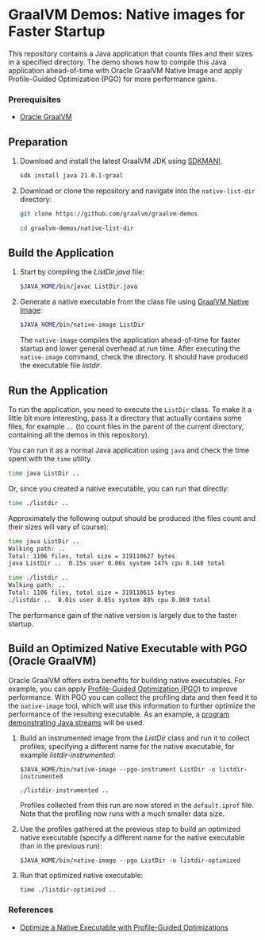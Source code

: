 # GraalVM Demos: Native images for Faster Startup

This repository contains a Java application that counts files and their sizes in a specified directory.
The demo shows how to compile this Java application ahead-of-time with Oracle GraalVM Native Image and apply Profile-Guided Optimization (PGO) for more performance gains.

### Prerequisites
* [Oracle GraalVM](http://graalvm.org)

## Preparation

1. Download and install the latest GraalVM JDK using [SDKMAN!](https://sdkman.io/).
    ```bash
    sdk install java 21.0.1-graal
    ```

2. Download or clone the repository and navigate into the `native-list-dir` directory:
    ```bash
    git clone https://github.com/graalvm/graalvm-demos
    ```
    ```bash
    cd graalvm-demos/native-list-dir
    ```

## Build the Application

1. Start by compiling the _ListDir.java_ file:
    ```bash
    $JAVA_HOME/bin/javac ListDir.java
    ```

2. Generate a native executable from the class file using [GraalVM Native Image](https://www.graalvm.org/latest/reference-manual/native-image/): 
    ```bash
    $JAVA_HOME/bin/native-image ListDir
    ```
    
    The `native-image` compiles the application ahead-of-time for faster startup and lower general overhead at run time.
    After executing the `native-image` command, check the directory. It should have produced the executable file _listdir_.

## Run the Application

To run the application, you need to execute the `ListDir` class. 
To make it a little bit more interesting, pass it a directory that actually contains some files, for example `..` (to count files in the parent of the current directory, containing all the demos in this repository).

You can run it as a normal Java application using `java` and check the time spent with the `time` utility. 
```bash
time java ListDir ..
```

Or, since you created a native executable, you can run that directly:
```bash
time ./listdir ..
```

Approximately the following output should be produced (the files count and their sizes will vary of course):

```bash
time java ListDir ..
Walking path: ..
Total: 1106 files, total size = 319110627 bytes
java ListDir ..  0.15s user 0.06s system 147% cpu 0.140 total
```

```bash
time ./listdir ..
Walking path: ..
Total: 1106 files, total size = 319110615 bytes
./listdir ..  0.01s user 0.05s system 88% cpu 0.069 total
```

The performance gain of the native version is largely due to the faster startup.

## Build an Optimized Native Executable with PGO (Oracle GraalVM)

Oracle GraalVM offers extra benefits for building native executables. 
For example, you can apply [Profile-Guided Optimization (PGO)](https://en.wikipedia.org/wiki/Profile-guided_optimization) to improve performance. 
With PGO you can collect the profiling data and then feed it to the `native-image` tool, which will use this information to further optimize the performance of the resulting executable. As an example, a [program demonstrating Java streams](https://github.com/graalvm/graalvm-demos/blob/master/scala-examples/streams/Streams.java) will be used.

1. Build an instrumented image from the _ListDir_ class and run it to collect profiles, specifying a different name for the native executable, for example _listdir-instrumented_:

    ```shell
    $JAVA_HOME/bin/native-image --pgo-instrument ListDir -o listdir-instrumented
    ```
    ```bash
    ./listdir-instrumented ..
    ```
    Profiles collected from this run are now stored in the `default.iprof` file. 
    Note that the profiling now runs with a much smaller data size.

3. Use the profiles gathered at the previous step to build an optimized native executable (specify a different name for the native executable than in the previous run):
    ```shell
    $JAVA_HOME/bin/native-image --pgo ListDir -o listdir-optimized
    ```

4. Run that optimized native executable:
    ```shell
    time ./listdir-optimized ..
    ```

### References

- [Optimize a Native Executable with Profile-Guided Optimizations](https://www.graalvm.org/latest/reference-manual/native-image/guides/optimize-native-executable-with-pgo/)
